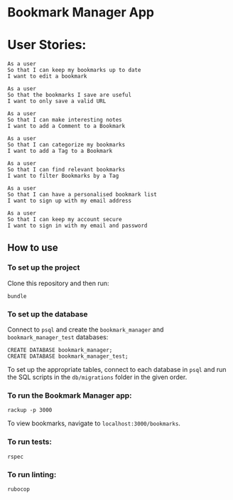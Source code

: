  # Bookmark Manager App

 # User Stories:

 ```
 As a user
 So that I can keep my bookmarks up to date
 I want to edit a bookmark
 ```
 
 ```
 As a user
 So that the bookmarks I save are useful
 I want to only save a valid URL
 ```
 
 ```
 As a user
 So that I can make interesting notes
 I want to add a Comment to a Bookmark
 ```
 
 ```
 As a user
 So that I can categorize my bookmarks
 I want to add a Tag to a Bookmark
 ```
 
 ```
 As a user
 So that I can find relevant bookmarks
 I want to filter Bookmarks by a Tag
 ```
 
 ```
 As a user
 So that I can have a personalised bookmark list
 I want to sign up with my email address
 ```
 
 ```
 As a user
 So that I can keep my account secure
 I want to sign in with my email and password
 ```
 
 ## How to use
 
 ### To set up the project
 
 Clone this repository and then run:
 
 ```
 bundle
 ```
 
 ### To set up the database
 
 Connect to `psql` and create the `bookmark_manager` and `bookmark_manager_test` databases:
 
 ```
 CREATE DATABASE bookmark_manager;
 CREATE DATABASE bookmark_manager_test;
 ```
 
 To set up the appropriate tables, connect to each database in `psql` and run the SQL scripts in the `db/migrations` folder in  the given order.
 
 ### To run the Bookmark Manager app:
 
 ```
 rackup -p 3000
 ```
 
 To view bookmarks, navigate to `localhost:3000/bookmarks`.
 
 ### To run tests:
 
 ```
 rspec
 ```
 
 ### To run linting:
 
 ```
 rubocop
 ```
